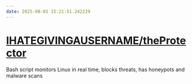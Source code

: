 ```yaml
---
date: 2025-08-01 15:21:51.242229
---
```


# [IHATEGIVINGAUSERNAME/theProtector](https://github.com/IHATEGIVINGAUSERNAME/theProtector)

Bash script monitors Linux in real time, blocks threats, has honeypots and malware scans
